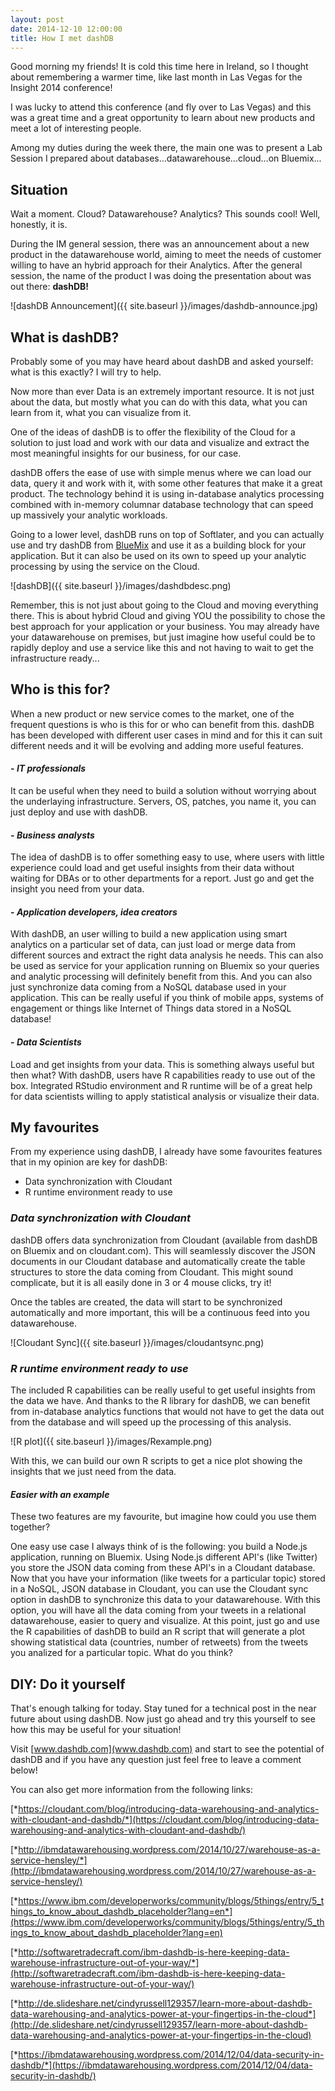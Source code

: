 ```yaml
---
layout: post
date: 2014-12-10 12:00:00
title: How I met dashDB
---
```


Good morning my friends!
It is cold this time here in Ireland, so I thought about remembering a warmer time, like last month in Las Vegas for the Insight 2014 conference!

I was lucky to attend this conference (and fly over to Las Vegas) and this was a great time and a great opportunity to learn about new products and meet a lot of interesting people.

Among my duties during the week there, the main one was to present a Lab Session I prepared about databases...datawarehouse...cloud...on Bluemix...

## **Situation**

Wait a moment. Cloud? Datawarehouse? Analytics? This sounds cool!
Well, honestly, it is.

During the IM general session, there was an announcement about a new product in the datawarehouse world, aiming to meet the needs of customer willing to have an hybrid approach for their Analytics. After the general session, the name of the product I was doing the presentation about was out there: **dashDB!**

![dashDB Announcement]({{ site.baseurl }}/images/dashdb-announce.jpg)


## **What is dashDB?**

Probably some of you may have heard about dashDB and asked yourself: what is this exactly? I will try to help.

Now more than ever Data is an extremely important resource. It is not just about the data, but mostly what you can do with this data, what you can learn from it, what you can visualize from it.

One of the ideas of dashDB is to offer the flexibility of the Cloud for a solution to just load and work with our data and visualize and extract the most meaningful insights for our business, for our case.

dashDB offers the ease of use with simple menus where we can load our data, query it and work with it, with some other features that make it a great product. The technology behind it is using in-database analytics processing combined with in-memory columnar database technology that can speed up massively your analytic workloads.

Going to a lower level, dashDB runs on top of Softlater, and you can actually use and try dashDB from [BlueMix](www.bluemix.net) and use it as a building block for your application. But it can also be used on its own to speed up your analytic processing by using the service on the Cloud. 

![dashDB]({{ site.baseurl }}/images/dashdbdesc.png)

Remember, this is not just about going to the Cloud and moving everything there. This is about hybrid Cloud and giving YOU the possibility to chose the best approach for your application or your business. You may already have your datawarehouse on premises, but just imagine how useful could be to rapidly deploy and use a service like this and not having to wait to get the infrastructure ready...

## **Who is this for?**

When a new product or new service comes to the market, one of the frequent questions is who is this for or who can benefit from this. dashDB has been developed with different user cases in mind and for this it can suit different needs and it will be evolving and adding more useful features.

#### - *IT professionals*

It can be useful when they need to build a solution without worrying about the underlaying infrastructure. Servers, OS, patches, you name it, you can just deploy and use with dashDB.

####  - *Business analysts*

The idea of dashDB is to offer something easy to use, where users with little experience could load and get useful insights from their data without waiting for DBAs or to other departments for a report. Just go and get the insight you need from your data.

#### - *Application developers, idea creators*

With dashDB, an user willing to build a new application using smart analytics on a particular set of data, can just load or merge data from different sources and extract the right data analysis he needs. This can also be used as service for your application running on Bluemix so your queries and analytic processing will definitely benefit from this. And you can also just synchronize data coming from a NoSQL database used in your application. This can be really useful if you think of mobile apps, systems of engagement or things like Internet of Things data stored in a NoSQL database!

#### - *Data Scientists*

Load and get insights from your data. This is something always useful but then what? With dashDB, users have R capabilities ready to use out of the box. Integrated RStudio environment and R runtime will be of a great help for data scientists willing to apply statistical analysis or visualize their data.

## **My favourites**

From my experience using dashDB, I already have some favourites features that in my opinion are key for dashDB:

- Data synchronization with Cloudant
- R runtime environment ready to use

### *Data synchronization with Cloudant*

dashDB offers data synchronization from Cloudant (available from dashDB on Bluemix and on cloudant.com). This will seamlessly discover the JSON documents in our Cloudant database and automatically create the table structures to store the data coming from Cloudant. This might sound complicate, but it is all easily done in 3 or 4 mouse clicks, try it!

Once the tables are created, the data will start to be synchronized automatically and more important, this will be a continuous feed into you datawarehouse.

![Cloudant Sync]({{ site.baseurl }}/images/cloudantsync.png)

### *R runtime environment ready to use*

The included R capabilities can be really useful to get useful insights from the data we have. And thanks to the R library for dashDB, we can benefit from in-database analytics functions that would not have to get the data out from the database and will speed up the processing of this analysis. 

![R plot]({{ site.baseurl }}/images/Rexample.png)


With this, we can build our own R scripts to get a nice plot showing the insights that we just need from the data.

#### *Easier with an example*

These two features are my favourite, but imagine how could you use them together?

One easy use case I always think of is the following: you build a Node.js application, running on Bluemix. Using Node.js different API's (like Twitter) you store the JSON data coming from these API's in a Cloudant database. Now that you have your information (like tweets for a particular topic) stored in a NoSQL, JSON database in Cloudant, you can use the Cloudant sync option in dashDB to synchronize this data to your datawarehouse. With this option, you will have all the data coming from your tweets in a relational datawarehouse, easier to query and visualize. At this point, just go and use the R capabilities of dashDB to build an R script that will generate a plot showing statistical data (countries, number of retweets) from the tweets you analized for a particular topic. What do you think?

## **DIY: Do it yourself**

That's enough talking for today. Stay tuned for a technical post in the near future about using dashDB. Now just go ahead and try this yourself to see how this may be useful for your situation!

Visit [www.dashdb.com](www.dashdb.com) and start to see the potential of dashDB and if you have any question just feel free to leave a comment below!

You can also get more information from the following links:

[*https://cloudant.com/blog/introducing-data-warehousing-and-analytics-with-cloudant-and-dashdb/*](https://cloudant.com/blog/introducing-data-warehousing-and-analytics-with-cloudant-and-dashdb/)

[*http://ibmdatawarehousing.wordpress.com/2014/10/27/warehouse-as-a-service-hensley/*](http://ibmdatawarehousing.wordpress.com/2014/10/27/warehouse-as-a-service-hensley/)

[*https://www.ibm.com/developerworks/community/blogs/5things/entry/5_things_to_know_about_dashdb_placeholder?lang=en*](https://www.ibm.com/developerworks/community/blogs/5things/entry/5_things_to_know_about_dashdb_placeholder?lang=en)

[*http://softwaretradecraft.com/ibm-dashdb-is-here-keeping-data-warehouse-infrastructure-out-of-your-way/*](http://softwaretradecraft.com/ibm-dashdb-is-here-keeping-data-warehouse-infrastructure-out-of-your-way/)

[*http://de.slideshare.net/cindyrussell129357/learn-more-about-dashdb-data-warehousing-and-analytics-power-at-your-fingertips-in-the-cloud*](http://de.slideshare.net/cindyrussell129357/learn-more-about-dashdb-data-warehousing-and-analytics-power-at-your-fingertips-in-the-cloud)

[*https://ibmdatawarehousing.wordpress.com/2014/12/04/data-security-in-dashdb/*](https://ibmdatawarehousing.wordpress.com/2014/12/04/data-security-in-dashdb/)	




